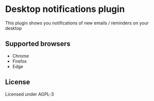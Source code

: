 # Desktop notifications plugin

This plugin shows you notifications of new emails / reminders on your desktop

## Supported browsers

- Chrome
- Firefox
- Edge

## License

Licensed under AGPL-3
